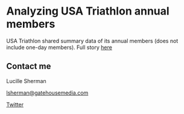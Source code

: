 # Analyzing USA Triathlon annual members

USA Triathlon shared summary data of its annual members (does not include one-day members). Full story [here](http://gatehousenews.com/triathlon-participation-rose-then-plateaued/)

## Contact me

Lucille Sherman

lsherman@gatehousemedia.com

[Twitter](https://twitter.com/_lucysherman)

